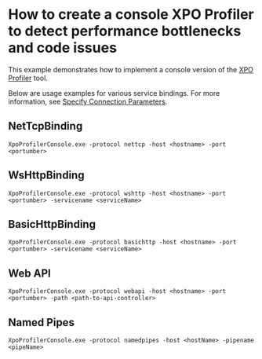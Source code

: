 # How to create a console XPO Profiler to detect performance bottlenecks and code issues

This example demonstrates how to implement a console version of the [XPO Profiler](https://docs.devexpress.com/XpoProfiler/10646/xpo-profiler) tool.

Below are usage examples for various service bindings. For more information, see [Specify Connection Parameters](https://docs.devexpress.com/XpoProfiler/10659/set-up-the-profiler#specify-connection-parameters).

## NetTcpBinding

`XpoProfilerConsole.exe -protocol nettcp -host <hostname> -port <portumber>`

## WsHttpBinding

`XpoProfilerConsole.exe -protocol wshttp -host <hostname> -port <portumber> -servicename <serviceName>`

## BasicHttpBinding

`XpoProfilerConsole.exe -protocol basichttp -host <hostname> -port <portumber> -servicename <serviceName>`

## Web API

`XpoProfilerConsole.exe -protocol webapi -host <hostname> -port <portumber> -path <path-to-api-controller>`

## Named Pipes

`XpoProfilerConsole.exe -protocol namedpipes -host <hostName> -pipename <pipeName>`
